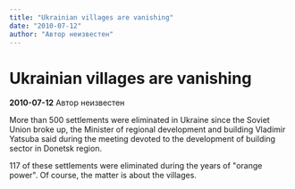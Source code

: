 ```yaml
---
title: "Ukrainian villages are vanishing"
date: "2010-07-12"
author: "Автор неизвестен"
---
```


# Ukrainian villages are vanishing

**2010-07-12** Автор неизвестен

More than 500 settlements were eliminated in Ukraine since the Soviet Union broke up, the Minister of regional development and building Vladimir Yatsuba said during the meeting devoted to the development of building sector in Donetsk region.

117 of these settlements were eliminated during the years of "orange power". Of course, the matter is about the villages.